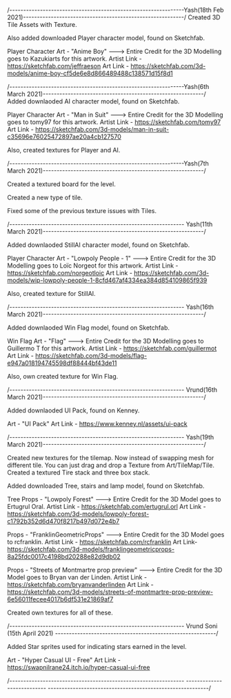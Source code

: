 /---------------------------------------------------------------Yash(18th Feb 2021)----------------------------------------------------------/ 
Created 3D Tile Assets with Texture.

Also added downloaded Player character model, found on Sketchfab.

Player Character Art - "Anime Boy" ---> Entire Credit for the 3D Modelling goes to Kazukiarts for this artwork. 
Artist Link - https://sketchfab.com/jeffraeson Art Link - https://sketchfab.com/3d-models/anime-boy-cf5de6e8d866489488c138571d15f8d1

/---------------------------------------------------------------Yash(6th March 2021)----------------------------------------------------------/ 
Added downlaoded AI character model, found on Sketchfab.

Player Character Art - "Man in Suit" ---> Entire Credit for the 3D Modelling goes to tomy97 for this artwork. 
Artist Link - https://sketchfab.com/tomy97 Art Link - https://sketchfab.com/3d-models/man-in-suit-c35696e76025472897ae20a4cb127570

Also, created textures for Player and AI.

/---------------------------------------------------------------Yash(7th March 2021)----------------------------------------------------------/

Created a textured board for the level.

Created a new type of tile.

Fixed some of the previous texture issues with Tiles.

/--------------------------------------------------------------- Yash(11th March 2021)----------------------------------------------------------/

Added downlaoded StillAI character model, found on Sketchfab.

Player Character Art - "Lowpoly People - 1" ---> Entire Credit for the 3D Modelling goes to Loïc Norgeot for this artwork. 
Artist Link - https://sketchfab.com/norgeotloic Art Link - https://sketchfab.com/3d-models/wip-lowpoly-people-1-8cfd467af4334ea384d854109865f939

Also, created texture for StillAI.

/--------------------------------------------------------------- Yash(16th March 2021)----------------------------------------------------------/

Added downlaoded Win Flag model, found on Sketchfab.

Win Flag Art - "Flag" ---> Entire Credit for the 3D Modelling goes to Guillermo T for this artwork. 
Artist Link - https://sketchfab.com/guillermot 
Art Link - https://sketchfab.com/3d-models/flag-e947a018194745598df88444bf43de11

Also, own created texture for Win Flag.

/--------------------------------------------------------------- Vrund(16th March 2021)----------------------------------------------------------/

Added downlaoded UI Pack, found on Kenney.

Art - "UI Pack"
Art Link - https://www.kenney.nl/assets/ui-pack 

/--------------------------------------------------------------- Yash(19th March 2021)----------------------------------------------------------/

Created new textures for the tilemap. Now instead of swapping mesh for different tile. You can just drag and drop a Texture from Art/TileMap/Tile.
Created a textured Tire stack and three box stack.

Added downloaded Tree, stairs and lamp model, found on Sketchfab.

Tree Props - "Lowpoly Forest" ---> Entire Credit for the 3D Model goes to Ertugrul Oral.
Artist Link - https://sketchfab.com/ertugrul.orl
Art Link - https://sketchfab.com/3d-models/lowpoly-forest-c1792b352d6d470f8217b497d072e4b7

Props - "FranklinGeometricProps" ---> Entire Credit for the 3D Model goes to rcfranklin.
Artist Link - https://sketchfab.com/rcfranklin
Art Link- https://sketchfab.com/3d-models/franklingeometricprops-8a25fdc0017c4198bd20288e82d9db02 

Props - "Streets of Montmartre prop preview" ---> Entire Credit for the 3D Model goes to Bryan van der Linden.
Artist Link - https://sketchfab.com/bryanvanderlinden
Art Link - https://sketchfab.com/3d-models/streets-of-montmartre-prop-preview-6e56011fecee4017b6df531e21869af7

Created own textures for all of these.

/--------------------------------------------------------------- Vrund Soni (15th April 2021) ----------------------------------------------------------/

Added Star sprites used for indicating stars earned in the level.

Art - "Hyper Casual UI - Free"
Art Link - https://swapnilrane24.itch.io/hyper-casual-ui-free

/--------------------------------------------------------------- --------------------------- ----------------------------------------------------------/
